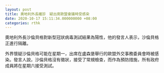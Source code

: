 ```yaml
---
layout: post
title: 奧地利外長確診　疑出席歐盟會議時受感染
date: 2020-10-17 15:11:34.000000000 +08:00
categories: rthk
---
```


奧地利外長沙倫貝格對新型冠狀病毒測試結果為陽性，他的發言人表示，沙倫貝格正進行隔離。

外界懷疑沙倫貝格可能在星期一，出席在盧森堡舉行的歐盟外交事務委員會時被感染。發言人說，沙倫貝格沒有徵狀，接受了常規檢查，而作為預防措施，所有政府成員將在星期六接受測試。
